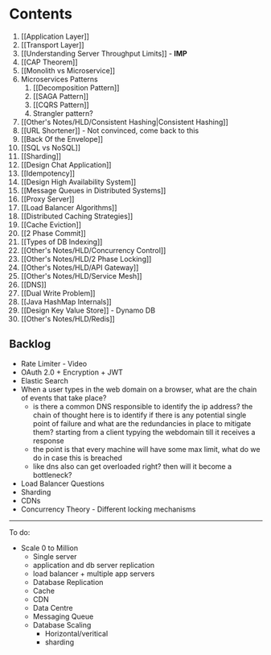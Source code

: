 # Contents

1. [[Application Layer]]
2. [[Transport Layer]]
3. [[Understanding Server Throughput Limits]] - **IMP**
4. [[CAP Theorem]]
5. [[Monolith vs Microservice]]
6. Microservices Patterns
	1. [[Decomposition Pattern]]
	2. [[SAGA Pattern]]
	3. [[CQRS Pattern]]
	4. Strangler pattern?
7. [[Other's Notes/HLD/Consistent Hashing|Consistent Hashing]]
8. [[URL Shortener]] - Not convinced, come back to this
9. [[Back Of the Envelope]]
10. [[SQL vs NoSQL]]
11. [[Sharding]]
12.  [[Design Chat Application]]
13. [[Idempotency]]
14. [[Design High Availability System]]
15. [[Message Queues in Distributed Systems]]
16. [[Proxy Server]]
17. [[Load Balancer Algorithms]]
18. [[Distributed Caching Strategies]]
19. [[Cache Eviction]]
20. [[2 Phase Commit]]
21. [[Types of DB Indexing]]
22. [[Other's Notes/HLD/Concurrency Control]]
23. [[Other's Notes/HLD/2 Phase Locking]]
24. [[Other's Notes/HLD/API Gateway]]
25. [[Other's Notes/HLD/Service Mesh]]
26. [[DNS]]
27. [[Dual Write Problem]]
28. [[Java HashMap Internals]]
29. [[Design Key Value Store]] - Dynamo DB
30. [[Other's Notes/HLD/Redis]]

## Backlog

- Rate Limiter - Video
- OAuth 2.0 + Encryption + JWT
- Elastic Search
- When a user types in the web domain on a browser, what are the chain of events that take place?
	- is there a common DNS responsible to identify the ip address? the chain of thought here is to identify if there is any potential single point of failure and what are the redundancies in place to mitigate them? starting from a client typying the webdomain till it receives a response
	- the point is that every machine will have some max limit, what do we do in case this is breached
	- like dns also can get overloaded right? then will it become a bottleneck?
- Load Balancer Questions 
- Sharding
- CDNs
- Concurrency Theory - Different locking mechanisms



---

To do:
- Scale 0 to Million
	- Single server
	- application and db server replication
	- load balancer + multiple app servers
	- Database Replication
	- Cache
	- CDN
	- Data Centre
	- Messaging Queue
	- Database Scaling
		- Horizontal/veritical
		- sharding
